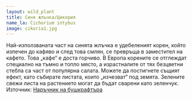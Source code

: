 ```yaml
---
layout: wild_plant
title: Синя жлъчка/Цикория
name_la: Cichorium intybus
image: cikoria1.jpg
---
```

Най-използваната част на синята жлъчка е удебеленият корен, който изпечен до кафяво и след това смлян, се превръща в заместител на кафето. Това „кафе“ е доста горчиво. В Европа корените се отглеждат специално на тъмно и топло място, а израстналите от тях безцветни стебла са част от популярна салата. Можете да постигнете същият ефект, като събирате листата, които „изчезват“ под земята. Зелените свежи листа на растението могат да бъдат сварени като зеленчук.
Източник: [Наръчник на бушкрафтъра](./../library/xenos_plants_guide.pdf)
